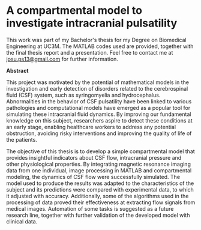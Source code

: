 # A compartmental model to investigate intracranial pulsatility

This work was part of my Bachelor's thesis for my Degree on Biomedical Engineering at UC3M. The MATLAB codes used are provided, together with the final thesis report and a presentation. Feel free to contact me at josu.ps13@gmail.com for further information.

**Abstract**

This project was motivated by the potential of mathematical models in the investigation and early detection of disorders related to the cerebrospinal fluid (CSF) system, such as syringomyelia and hydrocephalus. Abnormalities in the behavior of CSF pulsatility have been linked to various pathologies and computational models have emerged as a popular tool for simulating these intracranial fluid dynamics. By improving our fundamental knowledge on this subject, researchers aspire to detect these conditions at an early stage, enabling healthcare workers to address any potential obstruction, avoiding risky interventions and improving the quality of life of the patients.

The objective of this thesis is to develop a simple compartmental model that provides insightful indicators about CSF flow, intracranial pressure and other physiological properties. By integrating magnetic resonance imaging data from one individual, image processing in MATLAB and compartmental modeling, the dynamics of CSF flow were successfully simulated. The model used to produce the results was adapted to the characteristics of the subject and its predictions were compared with experimental data, to which it adjusted with accuracy. Additionally, some of the algorithms used in the processing of data proved their effectiveness at extracting flow signals from medical images. Automation of some tasks is suggested as a future research line, together with further validation of the developed model with clinical data.
